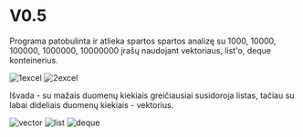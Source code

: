 # V0.5
Programa patobulinta ir atlieka spartos spartos analizę su 1000, 10000, 100000, 1000000, 10000000 įrašų naudojant vektoriaus, list'o, deque konteinerius.  

 





![1excel](https://user-images.githubusercontent.com/99315244/160779769-348a6f52-5352-4d7b-b1ed-dfbe0e46a10e.png)
![2excel](https://user-images.githubusercontent.com/99315244/160779783-53f76313-529d-412c-9390-bbd626fa7c75.png)

Išvada - su mažais duomenų kiekiais greičiausiai susidoroja listas, tačiau su labai dideliais duomenų kiekiais - vektorius.

![vector](https://user-images.githubusercontent.com/99315244/160779811-21d7d9da-f1eb-48ac-831c-4c56349ac2ae.png)
![list](https://user-images.githubusercontent.com/99315244/160779830-840378fa-1e81-4368-8cef-9139f5c76894.png)
![deque](https://user-images.githubusercontent.com/99315244/160779838-c82ee2ee-85e3-4c21-a0da-ee507e78170d.png)
